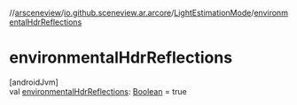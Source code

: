 //[arsceneview](../../../index.md)/[io.github.sceneview.ar.arcore](../index.md)/[LightEstimationMode](index.md)/[environmentalHdrReflections](environmental-hdr-reflections.md)

# environmentalHdrReflections

[androidJvm]\
val [environmentalHdrReflections](environmental-hdr-reflections.md): [Boolean](https://kotlinlang.org/api/latest/jvm/stdlib/kotlin/-boolean/index.html) = true

